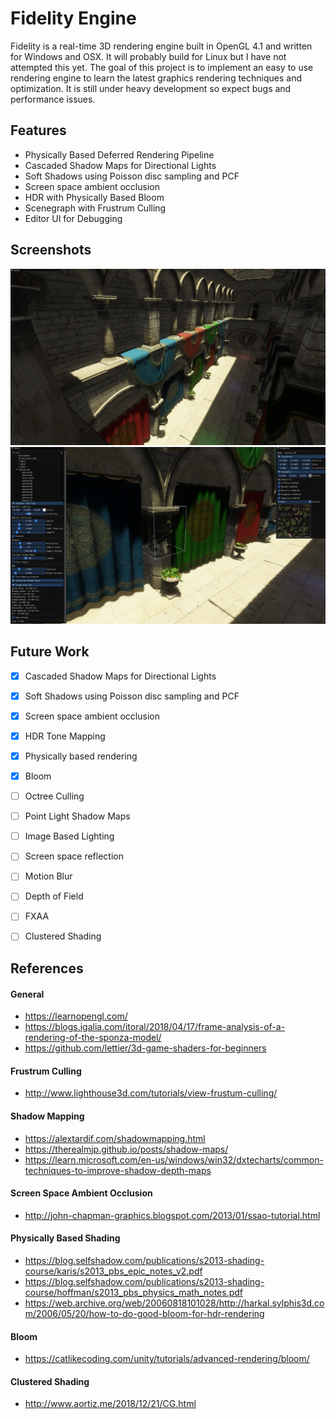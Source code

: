 # Fidelity Engine
Fidelity is a real-time 3D rendering engine built in OpenGL 4.1 and written for Windows and OSX. It will probably build for Linux but I have not attempted this yet.
The goal of this project is to implement an easy to use rendering engine to learn the latest graphics rendering techniques and optimization.
It is still under heavy development so expect bugs and performance issues.

## Features
- Physically Based Deferred Rendering Pipeline
- Cascaded Shadow Maps for Directional Lights
- Soft Shadows using Poisson disc sampling and PCF
- Screen space ambient occlusion
- HDR with Physically Based Bloom
- Scenegraph with Frustrum Culling
- Editor UI for Debugging

## Screenshots
![](./Resources/Screenshots/sponza_pbr_1.png)
![](./Resources/Screenshots/sponza_pbr_2.png)

## Future Work
- [x] Cascaded Shadow Maps for Directional Lights
- [x] Soft Shadows using Poisson disc sampling and PCF
- [x] Screen space ambient occlusion
- [x] HDR Tone Mapping
- [x] Physically based rendering
- [x] Bloom
- [ ] Octree Culling
- [ ] Point Light Shadow Maps
- [ ] Image Based Lighting
- [ ] Screen space reflection
- [ ] Motion Blur
- [ ] Depth of Field
- [ ] FXAA
- [ ] Clustered Shading 


## References
#### General
* https://learnopengl.com/
* https://blogs.igalia.com/itoral/2018/04/17/frame-analysis-of-a-rendering-of-the-sponza-model/
* https://github.com/lettier/3d-game-shaders-for-beginners
#### Frustrum Culling
* http://www.lighthouse3d.com/tutorials/view-frustum-culling/
#### Shadow Mapping
* https://alextardif.com/shadowmapping.html
* https://therealmjp.github.io/posts/shadow-maps/
* https://learn.microsoft.com/en-us/windows/win32/dxtecharts/common-techniques-to-improve-shadow-depth-maps
#### Screen Space Ambient Occlusion
* http://john-chapman-graphics.blogspot.com/2013/01/ssao-tutorial.html
#### Physically Based Shading
* https://blog.selfshadow.com/publications/s2013-shading-course/karis/s2013_pbs_epic_notes_v2.pdf
* https://blog.selfshadow.com/publications/s2013-shading-course/hoffman/s2013_pbs_physics_math_notes.pdf
* https://web.archive.org/web/20060818101028/http://harkal.sylphis3d.com/2006/05/20/how-to-do-good-bloom-for-hdr-rendering
#### Bloom
* https://catlikecoding.com/unity/tutorials/advanced-rendering/bloom/
#### Clustered Shading
* http://www.aortiz.me/2018/12/21/CG.html
